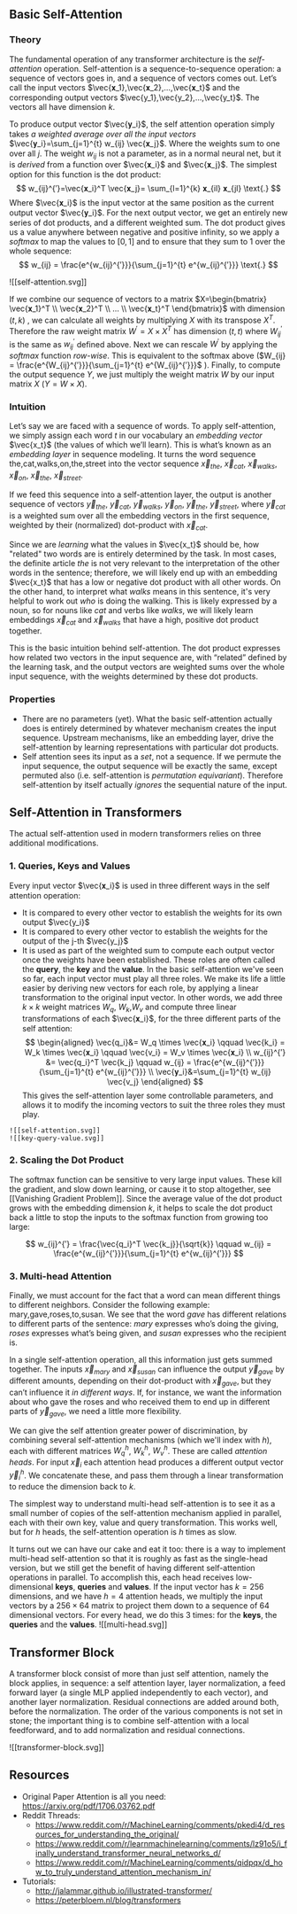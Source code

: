 ## Basic Self-Attention

### Theory

The fundamental operation of any transformer architecture is the *self-attention* operation.  Self-attention is a sequence-to-sequence operation: a sequence of vectors goes in, and a sequence of vectors comes out. Let’s call the input vectors $\vec{𝐱_1},\vec{𝐱_2},…,\vec{𝐱_t}$ and the corresponding output vectors $\vec{y_1},\vec{y_2},…,\vec{y_t}$. The vectors all have dimension $k$.

To produce output vector $\vec{𝐲_i}$, the self attention operation simply takes *a weighted average over all the input vectors* $\vec{𝐲_i}=\sum_{j=1}^{t} w_{ij} \vec{𝐱_j}$. Where the weights sum to one over all $j$. The weight $w_{ij}$ is not a parameter, as in a normal neural net, but it is *derived* from a function over $\vec{𝐱_i}$ and $\vec{𝐱_j}$. The simplest option for this function is the dot product:
$$
w_{ij}^{′}=\vec{𝐱_i}^T \vec{𝐱_j}= \sum_{l=1}^{k} 𝐱_{il} 𝐱_{jl}
\text{.}
$$
Where $\vec{𝐱_i}$ is the input vector at the same position as the current output vector $\vec{𝐲_i}$. For the next output vector, we get an entirely new series of dot products, and a different weighted sum. The dot product gives us a value anywhere between negative and positive infinity, so we apply a *softmax* to map the values to $[0,1]$ and to ensure that they sum to $1$ over the whole sequence:
$$
w_{ij} = \frac{e^{w_{ij}^{′}}}{\sum_{j=1}^{t} e^{w_{ij}^{′}}}
\text{.}
$$

![[self-attention.svg]]

If we combine our sequence of vectors to a matrix $X=\begin{bmatrix} \vec{𝐱_1}^T \\ \vec{𝐱_2}^T \\ … \\ \vec{𝐱_t}^T \end{bmatrix}$ with dimension $(t, k)$ , we can calculate all weights by multiplying $X$ with its transpose $X^T$. Therefore the raw weight matrix $W^{′}=X \times X^T$ has dimension $(t, t)$ where $W^{′}_{ij}$ is the same as $w_{ij}^{′}$ defined above. Next we can rescale $W^{′}$ by applying the  *softmax* function *row-wise*. This is equivalent to the softmax above ($W_{ij} = \frac{e^{W_{ij}^{′}}}{\sum_{j=1}^{t} e^{W_{ij}^{′}}}$ ). Finally, to compute the output sequence $Y$, we just multiply the weight matrix $W$ by our input matrix $X$ ($Y=W \times X$).

### Intuition

Let’s say we are faced with a sequence of words. To apply self-attention, we simply assign each word $t$ in our vocabulary an *embedding vector* $\vec{x_t}$ (the values of which we’ll learn). This is what’s known as an *embedding layer* in sequence modeling. It turns the word sequence the,cat,walks,on,the,street into the vector sequence $\vec{x}_{the}$, $\vec{x}_{cat}$, $\vec{x}_{walks}$, $\vec{x}_{on}$, $\vec{x}_{the}$, $\vec{x}_{street}$.

If we feed this sequence into a self-attention layer, the output is another sequence of vectors $\vec{y}_{the}$, $\vec{y}_{cat}$, $\vec{y}_{walks}$, $\vec{y}_{on}$, $\vec{y}_{the}$, $\vec{y}_{street}$, where $\vec{y}_{cat}$ is a weighted sum over all the embedding vectors in the first sequence, weighted by their (normalized) dot-product with $\vec{x}_{cat}$.

Since we are *learning* what the values in $\vec{x_t}$ should be, how "related" two words are is entirely determined by the task. In most cases, the definite article *the* is not very relevant to the interpretation of the other words in the sentence; therefore, we will likely end up with an embedding $\vec{x_t}$ that has a low or negative dot product with all other words. On the other hand, to interpret what *walks* means in this sentence, it's very helpful to work out *who* is doing the walking. This is likely expressed by a noun, so for nouns like *cat* and verbs like *walks*, we will likely learn embeddings $\vec{x}_{cat}$ and $\vec{x}_{walks}$ that have a high, positive dot product together.

This is the basic intuition behind self-attention. The dot product expresses how related two vectors in the input sequence are, with “related” defined by the learning task, and the output vectors are weighted sums over the whole input sequence, with the weights determined by these dot products.

### Properties
- There are no parameters (yet). What the basic self-attention actually does is entirely determined by whatever mechanism creates the input sequence. Upstream mechanisms, like an embedding layer, drive the self-attention by learning representations with particular dot products.
- Self attention sees its input as a *set*, not a sequence. If we permute the input sequence, the output sequence will be exactly the same, except permuted also (i.e. self-attention is *permutation equivariant*). Therefore self-attention by itself actually *ignores* the sequential nature of the input.

## Self-Attention in Transformers

The actual self-attention used in modern transformers relies on three additional modifications.

### 1. Queries, Keys and Values

Every input vector $\vec{𝐱_i}$ is used in three different ways in the self attention operation:
- It is compared to every other vector to establish the weights for its own output $\vec{y_i}$
- It is compared to every other vector to establish the weights for the output of the j-th $\vec{y_j}$
- It is used as part of the weighted sum to compute each output vector once the weights have been established.
These roles are often called the **query**, the **key** and the **value**. In the basic self-attention we've seen so far, each input vector must play all three roles. We make its life a little easier by deriving new vectors for each role, by applying a linear transformation to the original input vector. In other words, we add three $k×k$ weight matrices $W_q$, $W_k$,$W_v$ and compute three linear transformations of each $\vec{𝐱_i}$, for the three different parts of the self attention:
$$
\begin{aligned}
\vec{q_i}&= W_q \times \vec{𝐱_i} \qquad
\vec{k_i} = W_k \times \vec{𝐱_i} \qquad
\vec{v_i} = W_v \times \vec{𝐱_i}
\\
w_{ij}^{′} &= \vec{q_i}^T \vec{k_j} \qquad
w_{ij} = \frac{e^{w_{ij}^{′}}}{\sum_{j=1}^{t} e^{w_{ij}^{′}}}
\\
\vec{𝐲_i}&=\sum_{j=1}^{t} w_{ij} \vec{v_j}
\end{aligned}
$$
This gives the self-attention layer some controllable parameters, and allows it to modify the incoming vectors to suit the three roles they must play.
```image-layout-a
![[self-attention.svg]]
![[key-query-value.svg]]
```


### 2. Scaling the Dot Product

The softmax function can be sensitive to very large input values. These kill the gradient, and slow down learning, or cause it to stop altogether, see [[Vanishing Gradient Problem]].  Since the average value of the dot product grows with the embedding dimension $k$, it helps to scale the dot product back a little to stop the inputs to the softmax function from growing too large:

$$
w_{ij}^{′} = \frac{\vec{q_i}^T \vec{k_j}}{\sqrt{k}} \qquad
w_{ij} = \frac{e^{w_{ij}^{′}}}{\sum_{j=1}^{t} e^{w_{ij}^{′}}}
$$
### 3. Multi-head Attention

Finally, we must account for the fact that a word can mean different things to different neighbors. Consider the following example: mary,gave,roses,to,susan. We see that the word *gave* has different relations to different parts of the sentence: *mary* expresses who’s doing the giving, *roses* expresses what’s being given, and *susan* expresses who the recipient is.

In a single self-attention operation, all this information just gets summed together. The inputs $\vec{x}_{mary}$ and $\vec{x}_{susan}$ can influence the output $\vec{y}_{gave}$ by different amounts, depending on their dot-product with $\vec{x}_{gave}$, but they can’t influence it _in different ways_. If, for instance, we want the information about who gave the roses and who received them to end up in different parts of $\vec{y}_{gave}$, we need a little more flexibility.

We can give the self attention greater power of discrimination, by combining several self-attention mechanisms (which we'll index with $h$), each with different matrices $W^h_q$, $W^h_k$, $W^h_v$. These are called *attention heads*. For input $\vec{x}_{i}$ each attention head produces a different output vector $\vec{y}_{i}^{h}$. We concatenate these, and pass them through a linear transformation to reduce the dimension back to $k$.

The simplest way to understand multi-head self-attention is to see it as a small number of copies of the self-attention mechanism applied in parallel, each with their own key, value and query transformation. This works well, but for $h$ heads, the self-attention operation is $h$ times as slow.

It turns out we can have our cake and eat it too: there is a way to implement multi-head self-attention so that it is roughly as fast as the single-head version, but we still get the benefit of having different self-attention operations in parallel. To accomplish this, each head receives low-dimensional **keys**, **queries** and **values**. If the input vector has $k=256$ dimensions, and we have $h=4$ attention heads, we multiply the input vectors by a $256×64$ matrix to project them down to a sequence of $64$ dimensional vectors. For every head, we do this 3 times: for the **keys**, the **queries** and the **values**.
![[multi-head.svg]]

## Transformer Block

A transformer block consist of more than just self attention, namely the block applies, in sequence: a self attention layer, layer normalization, a feed forward layer (a single MLP applied independently to each vector), and another layer normalization. Residual connections are added around both, before the normalization. The order of the various components is not set in stone; the important thing is to combine self-attention with a local feedforward, and to add normalization and residual connections.

![[transformer-block.svg]]
## Resources

- Original Paper Attention is all you need: https://arxiv.org/pdf/1706.03762.pdf
- Reddit Threads:
	- https://www.reddit.com/r/MachineLearning/comments/pkedi4/d_resources_for_understanding_the_original/
	- https://www.reddit.com/r/learnmachinelearning/comments/lz91o5/i_finally_understand_transformer_neural_networks_d/
	- https://www.reddit.com/r/MachineLearning/comments/qidpqx/d_how_to_truly_understand_attention_mechanism_in/
- Tutorials:
	- http://jalammar.github.io/illustrated-transformer/
	- https://peterbloem.nl/blog/transformers
